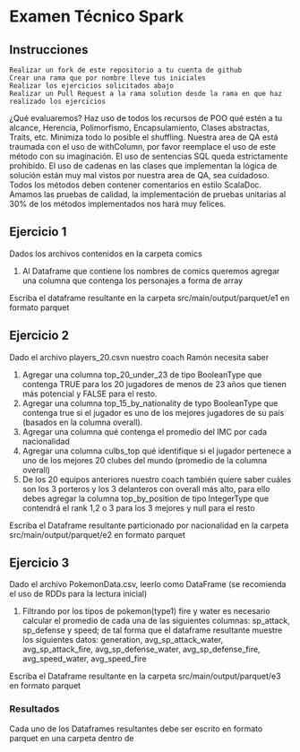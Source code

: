 # Examen Técnico Spark

## Instrucciones
    Realizar un fork de este repositorio a tu cuenta de github
    Crear una rama que por nombre lleve tus iniciales
    Realizar los ejercicios solicitados abajo
    Realizar un Pull Request a la rama solution desde la rama en que haz realizado los ejercicios

¿Qué evaluaremos?
Haz uso de todos los recursos de POO qué estén a tu alcance, Herencia, Polimorfismo, Encapsulamiento, Clases abstractas, Traits, etc.
Minimiza todo lo posible el shuffling.
Nuestra area de QA está traumada con el uso de withColumn, por favor reemplace el uso de este método con su imaginación.
El uso de sentencias SQL queda estrictamente prohibido.
El uso de cadenas en las clases que implementan la lógica de solución están muy mal vistos por nuestra area de QA, sea cuidadoso.
Todos los métodos deben contener comentarios en estilo ScalaDoc.
Amamos las pruebas de calidad, la implementación de pruebas unitarias al 30% de los métodos implementados nos hará muy felices.


## Ejercicio 1
Dados los archivos contenidos en la carpeta comics
1. Al Dataframe que contiene los nombres de comics queremos agregar una columna que contenga los personajes a forma de array

Escriba el dataframe resultante en la carpeta src/main/output/parquet/e1 en formato parquet

## Ejercicio 2
Dado el archivo players_20.csvn nuestro coach Ramón necesita saber 
1. Agregar una columna top_20_under_23 de tipo BooleanType que contenga TRUE para los 20 jugadores de menos de 23 años que tienen más potencial y FALSE para el resto.
2. Agregar una columna top_15_by_nationality de typo BooleanType que contenga true si el jugador es uno de los mejores jugadores de su país (basados en la columna overall). 
3. Agregar una columna qué contenga el promedio del IMC por cada nacionalidad
4. Agregar una columna culbs_top qué identifique si el jugador pertenece a uno de los mejores 20 clubes del mundo (promedio de la columna overall)
5. De los 20 equipos anteriores nuestro coach también quiere saber cuáles son los 3 porteros y los 3 delanteros con overall más alto, 
   para ello debes agregar la columna top_by_position de tipo IntegerType que contendrá el rank 1,2 o 3 para los 3 mejores y null para el resto
   
Escriba el Dataframe resultante particionado por nacionalidad en la carpeta src/main/output/parquet/e2 en formato parquet

## Ejercicio 3

Dado el archivo PokemonData.csv, leerlo como DataFrame (se recomienda el uso de RDDs para la lectura inicial)
1. Filtrando por los tipos de pokemon(type1) fire y water es necesario calcular el promedio de cada una de las siguientes columnas: 
    sp_attack, sp_defense y speed; de tal forma que el dataframe resultante muestre los siguientes datos:
    generation, avg_sp_attack_water, avg_sp_attack_fire, avg_sp_defense_water, avg_sp_defense_fire, avg_speed_water, avg_speed_fire

Escriba el Dataframe resultante en la carpeta src/main/output/parquet/e3 en formato parquet

### Resultados

Cada uno de los Dataframes resultantes debe ser escrito en formato parquet en una carpeta dentro de 
